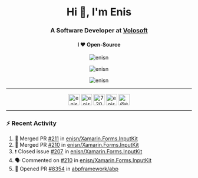<h1 align="center">Hi 👋, I'm Enis</h1>
<h3 align="center">A Software Developer at <a href="/volosoft">Volosoft</a></h3>

<h4 align="center"> I ❤ Open-Source</h4>

<p align="center"> <img src="https://komarev.com/ghpvc/?username=enisn" alt="enisn" /> </p>

<p align="center">
<img src="https://github-readme-stats.vercel.app/api/top-langs/?username=enisn&layout=compact" alt="enisn" />
</p>

<p align="center">
<img src="https://github-readme-stats.vercel.app/api?username=enisn&show_icons=true" alt="enisn" />
</p>

<hr />

<p align="center">
<a href="https://dev.to/enisn" target="blank"><img align="center" src="https://cdn.jsdelivr.net/npm/simple-icons@3.0.1/icons/dev-dot-to.svg" alt="enisn" height="30" width="30" /></a>
<a href="https://twitter.com/enisnecipoglu" target="blank"><img align="center" src="https://cdn.jsdelivr.net/npm/simple-icons@3.0.1/icons/twitter.svg" alt="enisnecipoglu" height="30" width="30" /></a>
<a href="https://stackoverflow.com/users/7200126" target="blank"><img align="center" src="https://cdn.jsdelivr.net/npm/simple-icons@3.0.1/icons/stackoverflow.svg" alt="7200126" height="30" width="30" /></a>
<a href="https://instagram.com/enisnecipoglu" target="blank"><img align="center" src="https://cdn.jsdelivr.net/npm/simple-icons@3.0.1/icons/instagram.svg" alt="enisnecipoglu" height="30" width="30" /></a>
<a href="https://medium.com/@enis.necipoglu" target="blank"><img align="center" src="https://cdn.jsdelivr.net/npm/simple-icons@3.0.1/icons/medium.svg" alt="@enis.necipoglu" height="30" width="30" /></a>
</p>

<hr />

### :zap: Recent Activity

<!--START_SECTION:activity-->
1. 🎉 Merged PR [#211](https://github.com/enisn/Xamarin.Forms.InputKit/pull/211) in [enisn/Xamarin.Forms.InputKit](https://github.com/enisn/Xamarin.Forms.InputKit)
2. 🎉 Merged PR [#210](https://github.com/enisn/Xamarin.Forms.InputKit/pull/210) in [enisn/Xamarin.Forms.InputKit](https://github.com/enisn/Xamarin.Forms.InputKit)
3. ❗️ Closed issue [#207](https://github.com/enisn/Xamarin.Forms.InputKit/issues/207) in [enisn/Xamarin.Forms.InputKit](https://github.com/enisn/Xamarin.Forms.InputKit)
4. 🗣 Commented on [#210](https://github.com/enisn/Xamarin.Forms.InputKit/issues/210) in [enisn/Xamarin.Forms.InputKit](https://github.com/enisn/Xamarin.Forms.InputKit)
5. 💪 Opened PR [#8354](https://github.com/abpframework/abp/pull/8354) in [abpframework/abp](https://github.com/abpframework/abp)
<!--END_SECTION:activity-->
